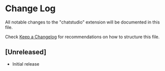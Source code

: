 # Change Log

All notable changes to the "chatstudio" extension will be documented in this file.

Check [Keep a Changelog](http://keepachangelog.com/) for recommendations on how to structure this file.

## [Unreleased]

- Initial release